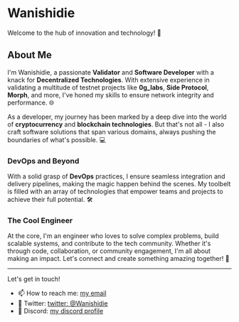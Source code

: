 # Wanishidie

Welcome to the hub of innovation and technology! 🚀

## About Me
I'm Wanishidie, a passionate **Validator** and **Software Developer** with a knack for **Decentralized Technologies**. With extensive experience in validating a multitude of testnet projects like **0g_labs**, **Side Protocol**, **Morph**, and more, I've honed my skills to ensure network integrity and performance. 🌐

As a developer, my journey has been marked by a deep dive into the world of **cryptocurrency** and **blockchain technologies**. But that's not all - I also craft software solutions that span various domains, always pushing the boundaries of what's possible. 💻

### DevOps and Beyond
With a solid grasp of **DevOps** practices, I ensure seamless integration and delivery pipelines, making the magic happen behind the scenes. My toolbelt is filled with an array of technologies that empower teams and projects to achieve their full potential. 🛠️

### The Cool Engineer
At the core, I'm an engineer who loves to solve complex problems, build scalable systems, and contribute to the tech community. Whether it's through code, collaboration, or community engagement, I'm all about making an impact. Let's connect and create something amazing together! 🔧

---

Let's get in touch!
- 📫 How to reach me: [my email](mailto:rndlindi@gmail.com)
- 👔 Twitter: [twitter: @Wanishidie](https://x.com/Wanishidie)
- 📂 Discord: [my discord profile](https://discord.com/users/846684216279826442)

